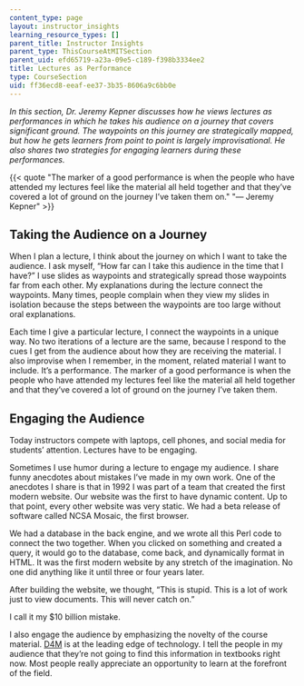 ```yaml
---
content_type: page
layout: instructor_insights
learning_resource_types: []
parent_title: Instructor Insights
parent_type: ThisCourseAtMITSection
parent_uid: efd65719-a23a-09e5-c189-f398b3334ee2
title: Lectures as Performance
type: CourseSection
uid: ff36ecd8-eeaf-ee37-3b35-8606a9c6bb0e
---
```


_In this section, Dr. Jeremy Kepner discusses how he views lectures as performances in which he takes his audience on a journey that covers significant ground. The waypoints on this journey are strategically mapped, but how he gets learners from point to point is largely improvisational. He also shares two strategies for engaging learners during these performances._

{{< quote "The marker of a good performance is when the people who have attended my lectures feel like the material all held together and that they’ve covered a lot of ground on the journey I’ve taken them on." "— Jeremy Kepner" >}}

Taking the Audience on a Journey
--------------------------------

When I plan a lecture, I think about the journey on which I want to take the audience. I ask myself, “How far can I take this audience in the time that I have?” I use slides as waypoints and strategically spread those waypoints far from each other. My explanations during the lecture connect the waypoints. Many times, people complain when they view my slides in isolation because the steps between the waypoints are too large without oral explanations.

Each time I give a particular lecture, I connect the waypoints in a unique way. No two iterations of a lecture are the same, because I respond to the cues I get from the audience about how they are receiving the material. I also improvise when I remember, in the moment, related material I want to include. It’s a performance. The marker of a good performance is when the people who have attended my lectures feel like the material all held together and that they’ve covered a lot of ground on the journey I’ve taken them.

Engaging the Audience
---------------------

Today instructors compete with laptops, cell phones, and social media for students’ attention. Lectures have to be engaging.

Sometimes I use humor during a lecture to engage my audience. I share funny anecdotes about mistakes I’ve made in my own work. One of the anecdotes I share is that in 1992 I was part of a team that created the first modern website. Our website was the first to have dynamic content. Up to that point, every other website was very static. We had a beta release of software called NCSA Mosaic, the first browser.

We had a database in the back engine, and we wrote all this Perl code to connect the two together. When you clicked on something and created a query, it would go to the database, come back, and dynamically format in HTML. It was the first modern website by any stretch of the imagination. No one did anything like it until three or four years later.

After building the website, we thought, “This is stupid. This is a lot of work just to view documents. This will never catch on.”

I call it my $10 billion mistake.

I also engage the audience by emphasizing the novelty of the course material. [D4M](http://www.mit.edu/~kepner/D4M/) is at the leading edge of technology. I tell the people in my audience that they’re not going to find this information in textbooks right now. Most people really appreciate an opportunity to learn at the forefront of the field.
